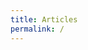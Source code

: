 ```yaml
---
title: Articles
permalink: /
---
```


<div id="map"></div>

<script>
var map = L.map('map').setView([46.6, 2.1], 6)
           .addLayer(new L.tileLayer('http://{s}.basemaps.cartocdn.com/light_nolabels/{z}/{x}/{y}.png',{
              subdomains: 'abcd',
              detectRetina: true,
              minZoom: 6, maxZoom: 12 }));

function draw(file, cl){
  d3.json(file, function(data){
    if (data.type === "Topology") {
      for (key in data.objects) {
        geojson = topojson.feature(data, data.objects[key]);
        new L.GeoJSON(geojson,{className: cl}).addTo(map);
      }
    }
  });
}

draw("data/geo/topo/cantons.json","communes");
draw("data/geo/topo/departements.json","departements");

map.on('zoomend', function() {
  if(map.getZoom()>6){
    d3.selectAll(".departements").style("display","none");
  }
  if(map.getZoom()<=6){
    d3.selectAll(".departements").style("display","block");
  }
});


</script>
